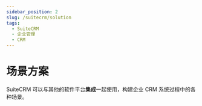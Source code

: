 ```yaml
---
sidebar_position: 2
slug: /suitecrm/solution
tags:
  - SuiteCRM
  - 企业管理
  - CRM
---
```


# 场景方案

SuiteCRM 可以与其他的软件平台**集成**一起使用，构建企业 CRM 系统过程中的各种场景。

